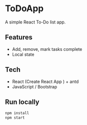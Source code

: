 # ToDoApp
A simple React To-Do list app.

## Features
- Add, remove, mark tasks complete
- Local state 

## Tech
- React (Create React App ) + antd
- JavaScript / Bootstrap

## Run locally
```bash
npm install
npm start
